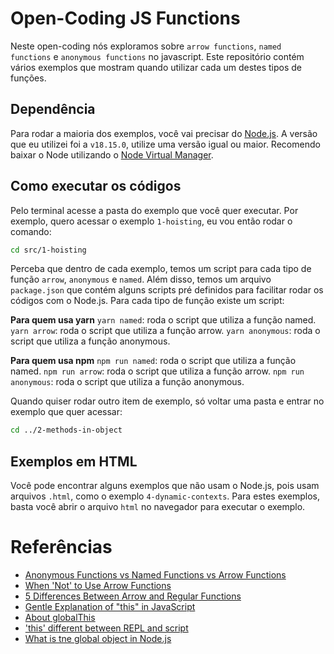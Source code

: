 # Open-Coding JS Functions

Neste open-coding nós exploramos sobre `arrow functions`, `named functions` e `anonymous functions` no javascript. Este repositório contém vários exemplos que mostram quando utilizar cada um destes tipos de funções.

## Dependência

Para rodar a maioria dos exemplos, você vai precisar do [Node.js](https://nodejs.org/en). A versão que eu utilizei foi a `v18.15.0`, utilize uma versão igual ou maior. Recomendo baixar o Node utilizando o [Node Virtual Manager](https://github.com/nvm-sh/nvm).

## Como executar os códigos

Pelo terminal acesse a pasta do exemplo que você quer executar. Por exemplo, quero acessar o exemplo `1-hoisting`, eu vou então rodar o comando:

```bash
cd src/1-hoisting
```

Perceba que dentro de cada exemplo, temos um script para cada tipo de função `arrow`, `anonymous` e `named`. Além disso, temos um arquivo `package.json` que contém alguns scripts pré definidos para facilitar rodar os códigos com o Node.js. Para cada tipo de função existe um script:

**Para quem usa yarn**
`yarn named`: roda o script que utiliza a função named.
`yarn arrow`: roda o script que utiliza a função arrow.
`yarn anonymous`: roda o script que utiliza a função anonymous.

**Para quem usa npm**
`npm run named`: roda o script que utiliza a função named.
`npm run arrow`: roda o script que utiliza a função arrow.
`npm run anonymous`: roda o script que utiliza a função anonymous.

Quando quiser rodar outro item de exemplo, só voltar uma pasta e entrar no exemplo que quer acessar:

```bash
cd ../2-methods-in-object
```

## Exemplos em HTML

Você pode encontrar alguns exemplos que não usam o Node.js, pois usam arquivos `.html`, como o exemplo `4-dynamic-contexts`. Para estes exemplos, basta você abrir o arquivo `html` no navegador para executar o exemplo.

# Referências

- [Anonymous Functions vs Named Functions vs Arrow Functions](https://dev.to/mathlete/anonymous-functions-vs-named-functions-vs-arrow-functions-57pm)
- [When 'Not' to Use Arrow Functions](https://dmitripavlutin.com/when-not-to-use-arrow-functions-in-javascript/)
- [5 Differences Between Arrow and Regular Functions](https://dmitripavlutin.com/differences-between-arrow-and-regular-functions/)
- [Gentle Explanation of "this" in JavaScript](https://dmitripavlutin.com/gentle-explanation-of-this-in-javascript/#32-pitfall-separating-method-from-its-object)
- [About globalThis](https://developer.mozilla.org/en-US/docs/Web/JavaScript/Reference/Global_Objects/globalThis)
- ['this' different between REPL and script](https://stackoverflow.com/questions/20861049/this-different-between-repl-and-script)
- [What is tne global object in Node.js](https://stackoverflow.com/questions/43627622/what-is-the-global-object-in-nodejs)